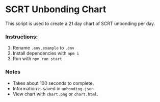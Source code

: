 # SCRT Unbonding Chart

This script is used to create a 21 day chart of SCRT unbonding per day.

### Instructions:
1. Rename `.env.example` to `.env`
2. Install dependencies with `npm i`
3. Run with `npm run start`

### Notes
- Takes about 100 seconds to complete.
- Information is saved in `unbonding.json`.
- View chart with `chart.png` or `chart.html`.